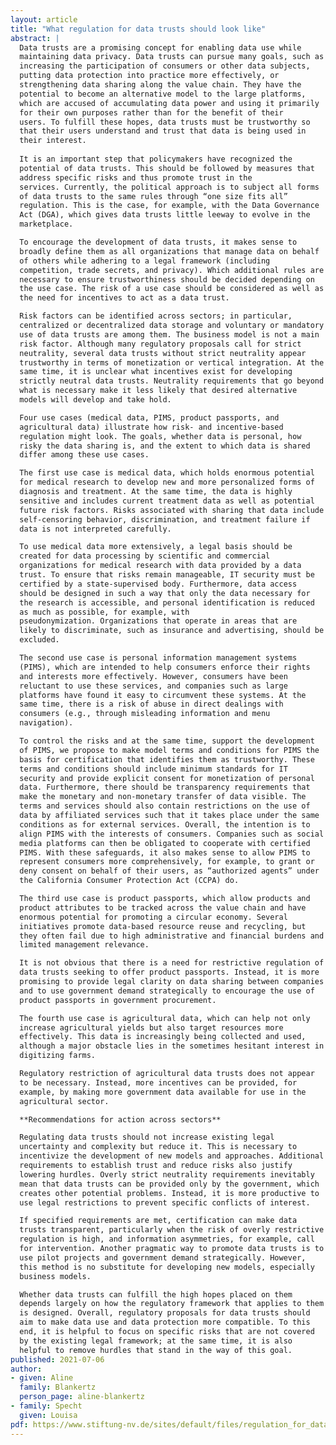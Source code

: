 ```yaml
---
layout: article
title: "What regulation for data trusts should look like"
abstract: |
  Data trusts are a promising concept for enabling data use while
  maintaining data privacy. Data trusts can pursue many goals, such as
  increasing the participation of consumers or other data subjects,
  putting data protection into practice more effectively, or
  strengthening data sharing along the value chain. They have the
  potential to become an alternative model to the large platforms,
  which are accused of accumulating data power and using it primarily
  for their own purposes rather than for the benefit of their
  users. To fulfill these hopes, data trusts must be trustworthy so
  that their users understand and trust that data is being used in
  their interest.
  
  It is an important step that policymakers have recognized the
  potential of data trusts. This should be followed by measures that
  address specific risks and thus promote trust in the
  services. Currently, the political approach is to subject all forms
  of data trusts to the same rules through “one size fits all”
  regulation. This is the case, for example, with the Data Governance
  Act (DGA), which gives data trusts little leeway to evolve in the
  marketplace.

  To encourage the development of data trusts, it makes sense to
  broadly define them as all organizations that manage data on behalf
  of others while adhering to a legal framework (including
  competition, trade secrets, and privacy). Which additional rules are
  necessary to ensure trustworthiness should be decided depending on
  the use case. The risk of a use case should be considered as well as
  the need for incentives to act as a data trust.

  Risk factors can be identified across sectors; in particular,
  centralized or decentralized data storage and voluntary or mandatory
  use of data trusts are among them. The business model is not a main
  risk factor. Although many regulatory proposals call for strict
  neutrality, several data trusts without strict neutrality appear
  trustworthy in terms of monetization or vertical integration. At the
  same time, it is unclear what incentives exist for developing
  strictly neutral data trusts. Neutrality requirements that go beyond
  what is necessary make it less likely that desired alternative
  models will develop and take hold.

  Four use cases (medical data, PIMS, product passports, and
  agricultural data) illustrate how risk- and incentive-based
  regulation might look. The goals, whether data is personal, how
  risky the data sharing is, and the extent to which data is shared
  differ among these use cases.

  The first use case is medical data, which holds enormous potential
  for medical research to develop new and more personalized forms of
  diagnosis and treatment. At the same time, the data is highly
  sensitive and includes current treatment data as well as potential
  future risk factors. Risks associated with sharing that data include
  self-censoring behavior, discrimination, and treatment failure if
  data is not interpreted carefully.

  To use medical data more extensively, a legal basis should be
  created for data processing by scientific and commercial
  organizations for medical research with data provided by a data
  trust. To ensure that risks remain manageable, IT security must be
  certified by a state-supervised body. Furthermore, data access
  should be designed in such a way that only the data necessary for
  the research is accessible, and personal identification is reduced
  as much as possible, for example, with
  pseudonymization. Organizations that operate in areas that are
  likely to discriminate, such as insurance and advertising, should be
  excluded.

  The second use case is personal information management systems
  (PIMS), which are intended to help consumers enforce their rights
  and interests more effectively. However, consumers have been
  reluctant to use these services, and companies such as large
  platforms have found it easy to circumvent these systems. At the
  same time, there is a risk of abuse in direct dealings with
  consumers (e.g., through misleading information and menu
  navigation).

  To control the risks and at the same time, support the development
  of PIMS, we propose to make model terms and conditions for PIMS the
  basis for certification that identifies them as trustworthy. These
  terms and conditions should include minimum standards for IT
  security and provide explicit consent for monetization of personal
  data. Furthermore, there should be transparency requirements that
  make the monetary and non-monetary transfer of data visible. The
  terms and services should also contain restrictions on the use of
  data by affiliated services such that it takes place under the same
  conditions as for external services. Overall, the intention is to
  align PIMS with the interests of consumers. Companies such as social
  media platforms can then be obligated to cooperate with certified
  PIMS. With these safeguards, it also makes sense to allow PIMS to
  represent consumers more comprehensively, for example, to grant or
  deny consent on behalf of their users, as “authorized agents” under
  the California Consumer Protection Act (CCPA) do.

  The third use case is product passports, which allow products and
  product attributes to be tracked across the value chain and have
  enormous potential for promoting a circular economy. Several
  initiatives promote data-based resource reuse and recycling, but
  they often fail due to high administrative and financial burdens and
  limited management relevance.

  It is not obvious that there is a need for restrictive regulation of
  data trusts seeking to offer product passports. Instead, it is more
  promising to provide legal clarity on data sharing between companies
  and to use government demand strategically to encourage the use of
  product passports in government procurement.

  The fourth use case is agricultural data, which can help not only
  increase agricultural yields but also target resources more
  effectively. This data is increasingly being collected and used,
  although a major obstacle lies in the sometimes hesitant interest in
  digitizing farms.

  Regulatory restriction of agricultural data trusts does not appear
  to be necessary. Instead, more incentives can be provided, for
  example, by making more government data available for use in the
  agricultural sector.

  **Recommendations for action across sectors**

  Regulating data trusts should not increase existing legal
  uncertainty and complexity but reduce it. This is necessary to
  incentivize the development of new models and approaches. Additional
  requirements to establish trust and reduce risks also justify
  lowering hurdles. Overly strict neutrality requirements inevitably
  mean that data trusts can be provided only by the government, which
  creates other potential problems. Instead, it is more productive to
  use legal restrictions to prevent specific conflicts of interest.

  If specified requirements are met, certification can make data
  trusts transparent, particularly when the risk of overly restrictive
  regulation is high, and information asymmetries, for example, call
  for intervention. Another pragmatic way to promote data trusts is to
  use pilot projects and government demand strategically. However,
  this method is no substitute for developing new models, especially
  business models.

  Whether data trusts can fulfill the high hopes placed on them
  depends largely on how the regulatory framework that applies to them
  is designed. Overall, regulatory proposals for data trusts should
  aim to make data use and data protection more compatible. To this
  end, it is helpful to focus on specific risks that are not covered
  by the existing legal framework; at the same time, it is also
  helpful to remove hurdles that stand in the way of this goal.
published: 2021-07-06
author:
- given: Aline
  family: Blankertz
  person_page: aline-blankertz
- family: Specht
  given: Louisa
pdf: https://www.stiftung-nv.de/sites/default/files/regulation_for_data_trusts_0.pdf
---
```


